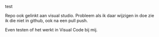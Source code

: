 test

Repo ook gelinkt aan visual studio.
Probleem als ik daar wijzigen in doe zie ik die niet in github, ook na een pull push.

Even testen of het werkt in Visual Code bij mij.